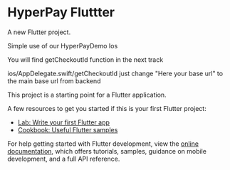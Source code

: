 # HyperPay Fluttter

A new Flutter project.

Simple use of our HyperPayDemo Ios

You will find getCheckoutId function in the next track

ios/AppDelegate.swift/getCheckoutId
just change "Here your base url" to the main base url from backend




This project is a starting point for a Flutter application.

A few resources to get you started if this is your first Flutter project:

- [Lab: Write your first Flutter app](https://docs.flutter.dev/get-started/codelab)
- [Cookbook: Useful Flutter samples](https://docs.flutter.dev/cookbook)

For help getting started with Flutter development, view the
[online documentation](https://docs.flutter.dev/), which offers tutorials,
samples, guidance on mobile development, and a full API reference.
